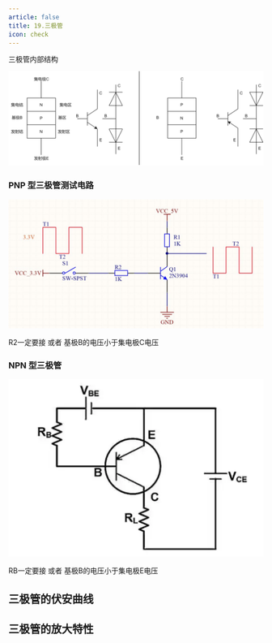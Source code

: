 ```yaml
---
article: false
title: 19.三极管
icon: check
---
```



三极管内部结构

![img_25.png](img/img_25.png)



### PNP 型三极管测试电路


![img_28.png](img/img_28.png)

R2一定要接 或者 基极B的电压小于集电极C电压


### NPN 型三极管


![img_29.png](img/img_29.png)

RB一定要接 或者 基极B的电压小于集电极E电压


## 三极管的伏安曲线




## 三极管的放大特性


